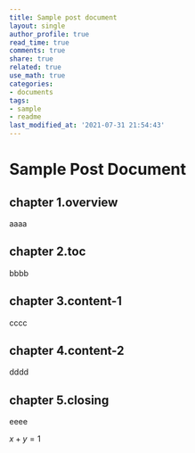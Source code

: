 ```yaml
---
title: Sample post document
layout: single
author_profile: true
read_time: true
comments: true
share: true
related: true
use_math: true
categories:
- documents
tags:
- sample
- readme
last_modified_at: '2021-07-31 21:54:43'
---
```


# Sample Post Document
## chapter 1.overview
aaaa
## chapter 2.toc
bbbb
## chapter 3.content-1
cccc
## chapter 4.content-2
dddd
## chapter 5.closing
eeee


$x+y=1$
